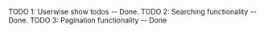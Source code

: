 <!-- Next remaining flow -->

TODO 1:
    Userwise show todos -- Done.
TODO 2:
    Searching functionality -- Done.
TODO 3:
    Pagination functionality -- Done